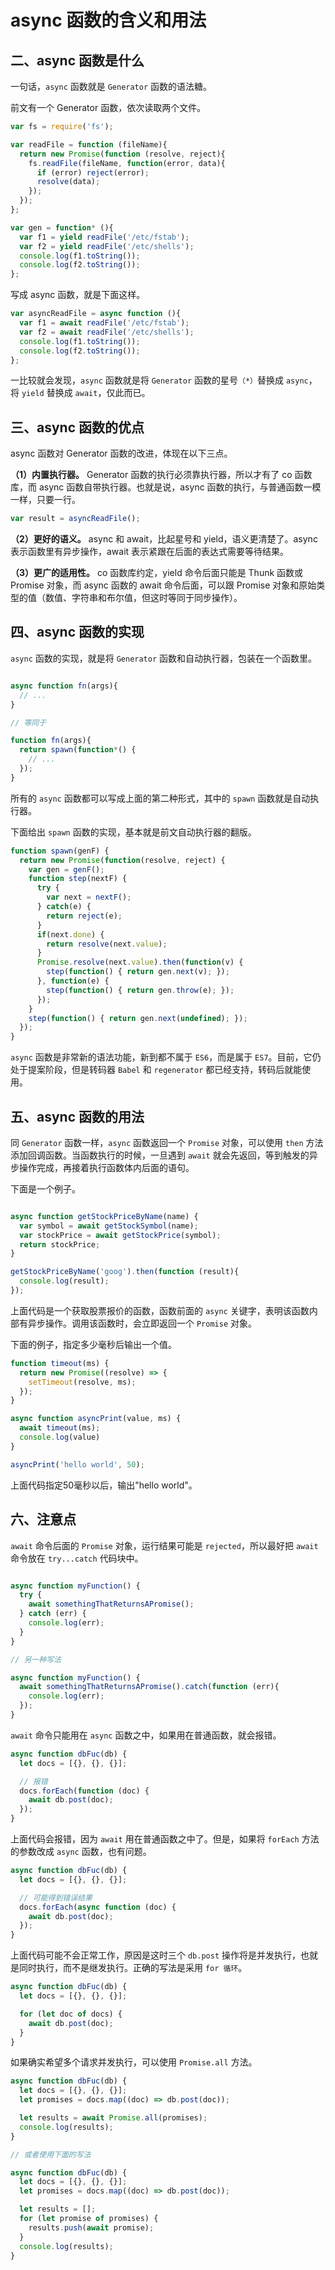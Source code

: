 # async 函数的含义和用法

## 二、async 函数是什么

一句话，```async``` 函数就是 ```Generator``` 函数的语法糖。

前文有一个 Generator 函数，依次读取两个文件。

```javascript
var fs = require('fs');

var readFile = function (fileName){
  return new Promise(function (resolve, reject){
    fs.readFile(fileName, function(error, data){
      if (error) reject(error);
      resolve(data);
    });
  });
};

var gen = function* (){
  var f1 = yield readFile('/etc/fstab');
  var f2 = yield readFile('/etc/shells');
  console.log(f1.toString());
  console.log(f2.toString());
};
```

写成 async 函数，就是下面这样。

```javascript
var asyncReadFile = async function (){
  var f1 = await readFile('/etc/fstab');
  var f2 = await readFile('/etc/shells');
  console.log(f1.toString());
  console.log(f2.toString());
};
```

一比较就会发现，```async``` 函数就是将 ```Generator``` 函数的星号```（*）```替换成 ```async```，将 ```yield``` 替换成 ```await```，仅此而已。

## 三、async 函数的优点

async 函数对 Generator 函数的改进，体现在以下三点。

**（1）内置执行器。** Generator 函数的执行必须靠执行器，所以才有了 co 函数库，而 async 函数自带执行器。也就是说，async 函数的执行，与普通函数一模一样，只要一行。

```javascript
var result = asyncReadFile();
```

**（2）更好的语义。** async 和 await，比起星号和 yield，语义更清楚了。async 表示函数里有异步操作，await 表示紧跟在后面的表达式需要等待结果。

**（3）更广的适用性。** co 函数库约定，yield 命令后面只能是 Thunk 函数或 Promise 对象，而 async 函数的 await 命令后面，可以跟 Promise 对象和原始类型的值（数值、字符串和布尔值，但这时等同于同步操作）。

## 四、async 函数的实现

```async``` 函数的实现，就是将 ```Generator``` 函数和自动执行器，包装在一个函数里。

```javascript

async function fn(args){
  // ...
}

// 等同于

function fn(args){ 
  return spawn(function*() {
    // ...
  }); 
}
```

所有的 ```async``` 函数都可以写成上面的第二种形式，其中的 ```spawn``` 函数就是自动执行器。

下面给出 ```spawn``` 函数的实现，基本就是前文自动执行器的翻版。

```javascript
function spawn(genF) {
  return new Promise(function(resolve, reject) {
    var gen = genF();
    function step(nextF) {
      try {
        var next = nextF();
      } catch(e) {
        return reject(e); 
      }
      if(next.done) {
        return resolve(next.value);
      } 
      Promise.resolve(next.value).then(function(v) {
        step(function() { return gen.next(v); });      
      }, function(e) {
        step(function() { return gen.throw(e); });
      });
    }
    step(function() { return gen.next(undefined); });
  });
}
```

```async``` 函数是非常新的语法功能，新到都不属于 ```ES6```，而是属于 ```ES7```。目前，它仍处于提案阶段，但是转码器 ```Babel``` 和 ```regenerator``` 都已经支持，转码后就能使用。

## 五、async 函数的用法

同 ```Generator``` 函数一样，```async``` 函数返回一个 ```Promise``` 对象，可以使用 ```then``` 方法添加回调函数。当函数执行的时候，一旦遇到 ```await``` 就会先返回，等到触发的异步操作完成，再接着执行函数体内后面的语句。

下面是一个例子。

```javascript

async function getStockPriceByName(name) {
  var symbol = await getStockSymbol(name);
  var stockPrice = await getStockPrice(symbol);
  return stockPrice;
}

getStockPriceByName('goog').then(function (result){
  console.log(result);
});

```

上面代码是一个获取股票报价的函数，函数前面的 ```async``` 关键字，表明该函数内部有异步操作。调用该函数时，会立即返回一个 ```Promise``` 对象。

下面的例子，指定多少毫秒后输出一个值。

```javascript
function timeout(ms) {
  return new Promise((resolve) => {
    setTimeout(resolve, ms);
  });
}

async function asyncPrint(value, ms) {
  await timeout(ms);
  console.log(value)
}

asyncPrint('hello world', 50);
```

上面代码指定50毫秒以后，输出"hello world"。

## 六、注意点

```await``` 命令后面的 ```Promise``` 对象，运行结果可能是 ```rejected```，所以最好把 ```await``` 命令放在 ```try...catch``` 代码块中。

```javascript

async function myFunction() {
  try {
    await somethingThatReturnsAPromise();
  } catch (err) {
    console.log(err);
  }
}

// 另一种写法

async function myFunction() {
  await somethingThatReturnsAPromise().catch(function (err){
    console.log(err);
  });
}
```

```await``` 命令只能用在 ```async``` 函数之中，如果用在普通函数，就会报错。

```javascript
async function dbFuc(db) {
  let docs = [{}, {}, {}];

  // 报错
  docs.forEach(function (doc) {
    await db.post(doc);
  });
}
```

上面代码会报错，因为 ```await``` 用在普通函数之中了。但是，如果将 ```forEach``` 方法的参数改成 ```async``` 函数，也有问题。

```javascript
async function dbFuc(db) {
  let docs = [{}, {}, {}];

  // 可能得到错误结果
  docs.forEach(async function (doc) {
    await db.post(doc);
  });
}
```

上面代码可能不会正常工作，原因是这时三个 ```db.post``` 操作将是并发执行，也就是同时执行，而不是继发执行。正确的写法是采用 ```for 循环```。

```javascript
async function dbFuc(db) {
  let docs = [{}, {}, {}];

  for (let doc of docs) {
    await db.post(doc);
  }
}
```

如果确实希望多个请求并发执行，可以使用 ```Promise.all``` 方法。

```javascript
async function dbFuc(db) {
  let docs = [{}, {}, {}];
  let promises = docs.map((doc) => db.post(doc));

  let results = await Promise.all(promises);
  console.log(results);
}

// 或者使用下面的写法

async function dbFuc(db) {
  let docs = [{}, {}, {}];
  let promises = docs.map((doc) => db.post(doc));

  let results = [];
  for (let promise of promises) {
    results.push(await promise);
  }
  console.log(results);
}
```
